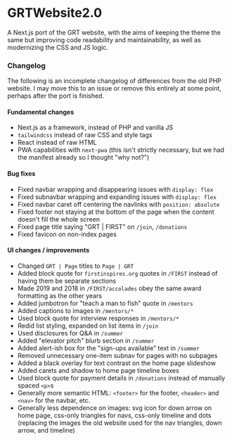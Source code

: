# GRTWebsite2.0
A Next.js port of the GRT website, with the aims of keeping the theme the same but improving code readability and 
maintainability, as well as modernizing the CSS and JS logic.

### Changelog
The following is an incomplete changelog of differences from the old PHP website. I may move this to an issue or remove
this entirely at some point, perhaps after the port is finished.

#### Fundamental changes
- Next.js as a framework, instead of PHP and vanilla JS
- `tailwindcss` instead of raw CSS and style tags
- React instead of raw HTML
- PWA capabilities with `next-pwa` (this isn't strictly necessary, but we had the manifest already so I thought "why not?")

#### Bug fixes
- Fixed navbar wrapping and disappearing issues with `display: flex`
- Fixed subnavbar wrapping and expanding issues with `display: flex`
- Fixed navbar caret off centering the navlinks with `position: absolute`
- Fixed footer not staying at the bottom of the page when the content doesn't fill the whole screen
- Fixed page title saying "GRT | FIRST" on `/join`, `/donations`
- Fixed favicon on non-index pages

#### UI changes / improvements
- Changed `GRT | Page` titles to `Page | GRT`
- Added block quote for `firstinspires.org` quotes in `/FIRST` instead of having them be separate sections
- Made 2019 and 2018 in `/FIRST/accolades` obey the same award formatting as the other years
- Added jumbotron for "teach a man to fish" quote in `/mentors`
- Added captions to images in `/mentors/*`
- Used block quote for interview responses in `/mentors/*`
- Redid list styling, expanded on list items in `/join`
- Used disclosures for Q&A in `/summer`
- Added "elevator pitch" blurb section in `/summer`
- Added alert-ish box for the "sign-ups available" text in `/summer`
- Removed unnecessary one-item subnav for pages with no subpages
- Added a black overlay for text contrast on the home page slideshow
- Added carets and shadow to home page timeline boxes
- Used block quote for payment details in `/donations` instead of manually spaced `<p>`s
- Generally more semantic HTML: `<footer>` for the footer, `<header>` and `<nav>` for the navbar, etc.
- Generally less dependence on images: svg icon for down arrow on home page, css-only triangles for navs, css-only timeline and dots (replacing the images the old website used for the nav triangles, down arrow, and timeline)
